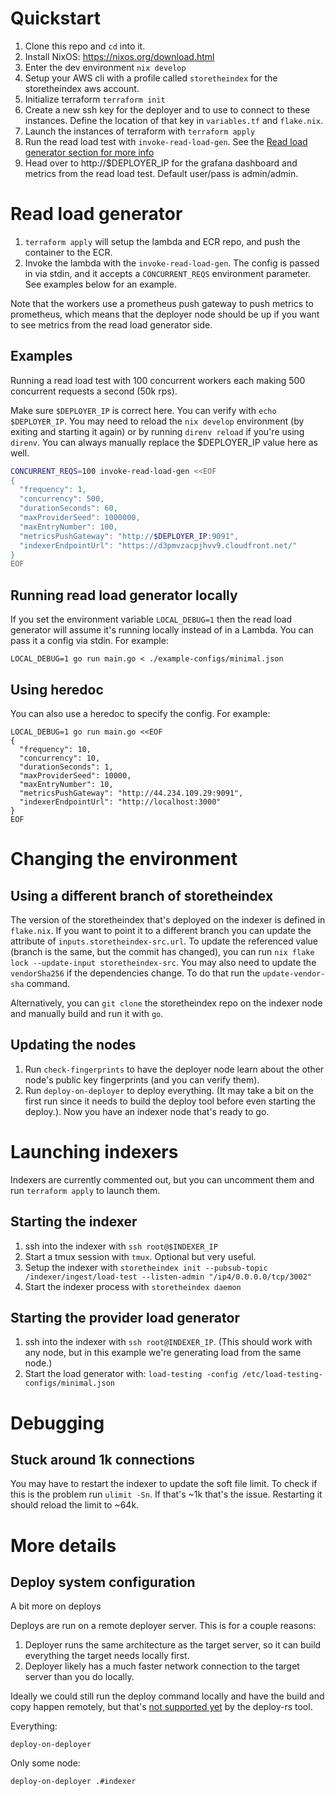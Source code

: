 # Quickstart
1. Clone this repo and `cd` into it.
1. Install NixOS: https://nixos.org/download.html
1. Enter the dev environment `nix develop`
1. Setup your AWS cli with a profile called `storetheindex` for the
   storetheindex aws account.
1. Initialize terraform `terraform init`
1. Create a new ssh key for the deployer and to use to connect to these
   instances. Define the location of that key in `variables.tf` and `flake.nix`.
1. Launch the instances of terraform with `terraform apply`
1. Run the read load test with `invoke-read-load-gen`. See the [Read load
   generator section for more info](#read-load-generator)
1. Head over to http://$DEPLOYER_IP for the grafana dashboard and metrics from
   the read load test. Default user/pass is admin/admin.

# Read load generator

1. `terraform apply` will setup the lambda and ECR repo, and push the container
   to the ECR.
1. Invoke the lambda with the `invoke-read-load-gen`. The config is passed in
   via stdin, and it accepts a `CONCURRENT_REQS` environment parameter. See
   examples below for an example.

Note that the workers use a prometheus push gateway to push metrics to
prometheus, which means that the deployer node should be up if you want to see
metrics from the read load generator side.

## Examples

Running a read load test with 100 concurrent workers each making 500 concurrent
requests a second (50k rps).

Make sure `$DEPLOYER_IP` is correct here. You can verify with `echo
$DEPLOYER_IP`. You may need to reload the `nix develop` environment (by exiting
and starting it again) or by running `direnv reload` if you're using `direnv`.
You can always manually replace the $DEPLOYER_IP value here as well.

```bash
CONCURRENT_REQS=100 invoke-read-load-gen <<EOF
{
  "frequency": 1,
  "concurrency": 500,
  "durationSeconds": 60,
  "maxProviderSeed": 1000000,
  "maxEntryNumber": 100,
  "metricsPushGateway": "http://$DEPLOYER_IP:9091",
  "indexerEndpointUrl": "https://d3pmvzacpjhvv9.cloudfront.net/"
}
EOF
```

## Running read load generator locally

If you set the environment variable `LOCAL_DEBUG=1` then the read load generator
will assume it's running locally instead of in a Lambda. You can pass it a
config via stdin. For example:
```
LOCAL_DEBUG=1 go run main.go < ./example-configs/minimal.json
```

## Using heredoc

You can also use a heredoc to specify the config. For example:
```
LOCAL_DEBUG=1 go run main.go <<EOF
{
  "frequency": 10,
  "concurrency": 10,
  "durationSeconds": 1,
  "maxProviderSeed": 10000,
  "maxEntryNumber": 10,
  "metricsPushGateway": "http://44.234.109.29:9091",
  "indexerEndpointUrl": "http://localhost:3000"
}
EOF

```
# Changing the environment

## Using a different branch of storetheindex

The version of the storetheindex that's deployed on the indexer is defined in
`flake.nix`. If you want to point it to a different branch you can update the
attribute of `inputs.storetheindex-src.url`. To update the referenced value
(branch is the same, but the commit has changed), you can run `nix flake lock
--update-input storetheindex-src`. You may also need to update the
`vendorSha256` if the dependencies change. To do that run the
`update-vendor-sha` command.

Alternatively, you can `git clone` the storetheindex repo on the indexer node
and manually build and run it with `go`.


## Updating the nodes
1. Run `check-fingerprints` to have the deployer node learn about the other
   node's public key fingerprints (and you can verify them).
1. Run `deploy-on-deployer` to deploy everything. (It may take a bit on the
   first run since it needs to build the deploy tool before even starting the
   deploy.). Now you have an indexer node that's ready to go.


# Launching indexers
Indexers are currently commented out, but you can uncomment them and run
`terraform apply` to launch them.
## Starting the indexer
1. ssh into the indexer with `ssh root@$INDEXER_IP`
1. Start a tmux session with `tmux`. Optional but very useful.
1. Setup the indexer with `storetheindex init --pubsub-topic /indexer/ingest/load-test --listen-admin "/ip4/0.0.0.0/tcp/3002"`
1. Start the indexer process with `storetheindex daemon`

## Starting the provider load generator
1. ssh into the indexer with `ssh root@INDEXER_IP`. (This should work with any
   node, but in this example we're generating load from the same node.)
1. Start the load generator with: `load-testing -config /etc/load-testing-configs/minimal.json`

# Debugging
## Stuck around 1k connections
You may have to restart the indexer to update the soft file limit. To check if
this is the problem run `ulimit -Sn`. If that's ~1k that's the issue. Restarting
it should reload the limit to ~64k.

# More details
## Deploy system configuration

A bit more on deploys

Deploys are run on a remote deployer server. This is for a couple reasons:
1. Deployer runs the same architecture as the target server, so it can build
   everything the target needs locally first.
2. Deployer likely has a much faster network connection to the target server
   than you do locally.

Ideally we could still run the deploy command locally and have the build and
copy happen remotely, but that's [not supported
yet](https://github.com/serokell/deploy-rs/issues/12) by the deploy-rs tool.


Everything:
```
deploy-on-deployer
```

Only some node:
```
deploy-on-deployer .#indexer
```